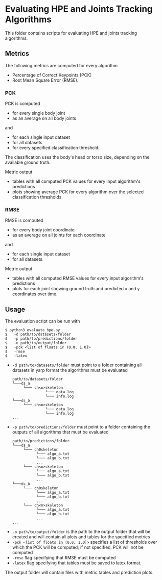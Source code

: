 # Evaluating HPE and Joints Tracking Algorithms

This folder contains scripts for evaluating HPE and joints tracking algorithms.


## Metrics

The following metrics are computed for every algorithm

* Percentage of Correct Keypoints (PCK)
* Root Mean Square Error (RMSE).

### PCK
PCK is computed
* for every single body joint
* as an average on all body joints

and

* for each single input dataset
* for all datasets
* for every specified classification threshold.

The classification uses the body's head or torso size, depending on the available ground truth.

Metric output
* tables with all computed PCK values for every input algorithm's predictions
* plots showing average PCK for every algorithm over the selected classification thresholds.

### RMSE
RMSE is computed
* for every body joint coordinate
* as an average on all joints for each coordinate

and

* for each single input dataset
* for all datasets.

Metric output
* tables with all computed RMSE values for every input algorithm's predictions
* plots for each joint showing ground truth and predicted x and y coordinates over time.


## Usage

The evaluation script can be run with
```shell
$ python3 evaluate_hpe.py
$   -d path/to/datasets/folder
$   -p path/to/predictions/folder
$   -o path/to/output/folder
$   -pck <list of floats in (0.0, 1.0]>
$   -rmse
$   -latex
```

- `-d path/to/datasets/folder` must point to a folder containing all datasets in yarp format the algorithms must be evaluated
    ```
    path/to/datasets/folder
    └───ds_a
         └─── ch<n>skeleton
                   └─── data.log
                   └─── info.log
    └───ds_b
         └─── ch<n>skeleton
                   └─── data.log
                   └─── info.log
    ...
    ```
- `-p path/to/predictions/folder` must point to a folder containing the outputs of all algorithms that must be evaluated
    ```
    path/to/predictions/folder
    └───ds_a
         └─── ch0skeleton
               └─── algo_a.txt
               └─── algo_b.txt
               ...
         └─── ch<n>skeleton
               └─── algo_a.txt
               └─── algo_b.txt
               ...
    └───ds_b
         └─── ch0skeleton
               └─── algo_a.txt
               └─── algo_b.txt
               ...
         └─── ch<m>skeleton
               └─── algo_a.txt
               └─── algo_b.txt
               ...
    ...
    ```
- `-o path/to/output/folder` is the path to the output folder that will be created and will contain all plots and tables for
  the specified metrics
- `-pck <list of floats in (0.0, 1.0]>` specifies a list of thresholds over which the PCK will be computed; if not specified, 
  PCK will not be computed
- `-rmse` flag specifying that RMSE must be computed
- `-latex` flag specifying that tables must be saved to latex format.

The output folder will contain files with metric tables and prediction plots.
